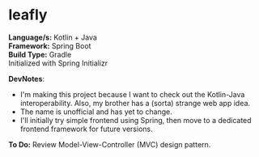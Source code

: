 # leafly
**Language/s:** Kotlin + Java  
**Framework:** Spring Boot  
**Build Type:** Gradle  
Initialized with Spring Initializr  

**DevNotes**: 
* I'm making this project because I want to check out the Kotlin-Java interoperability. Also, my brother has a (sorta) strange web app idea.
* The name is unofficial and has yet to change.
* I'll initially try simple frontend using Spring, then move to a dedicated frontend framework for future versions.

**To Do:** Review Model-View-Controller (MVC) design pattern.  
